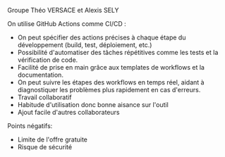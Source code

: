 Groupe Théo VERSACE et Alexis SELY

On utilise GitHub Actions comme CI/CD :
- On peut spécifier des actions précises à chaque étape du développement (build, test, déploiement, etc.)
- Possibilité d'automatiser des tâches répétitives comme les tests et la vérification de code.
- Facilité de prise en main grâce aux templates de workflows et la documentation.
- On peut suivre les étapes des workflows en temps réel, aidant à diagnostiquer les problèmes plus rapidement en cas d'erreurs.
- Travail collaboratif
- Habitude d'utilisation donc bonne aisance sur l'outil
- Ajout facile d'autres collaborateurs

Points négatifs:
- Limite de l'offre gratuite
- Risque de sécurité
